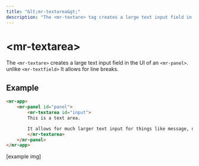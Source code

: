 ```yaml
---
title: "&lt;mr-textarea&gt;"
description: "The <mr-textare> tag creates a large text input field in the interface of an <mr-panel>. Unlike the <mr-textfield> tag, it allows for line breaks."
---
```

# &lt;mr-textarea&gt;

The `<mr-textare>` creates a large text input field in the UI of an `<mr-panel>`. unlike `<mr-textfield>` It allows for line breaks.

## Example

```html
<mr-app>
    <mr-panel id="panel">
        <mr-textarea id="input">
        This is a text area.

        It allows for much larger text input for things like message, documents, or code!
        </mr-textarea>
    </mr-panel>
</mr-app>
```

\[example img\]